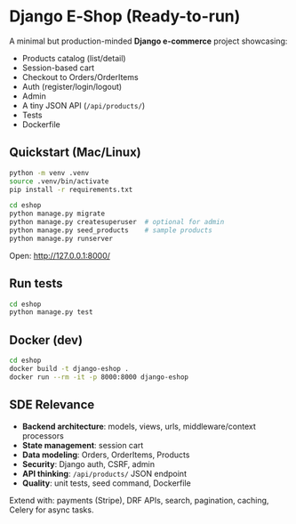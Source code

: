 # Django E‑Shop (Ready-to-run)

A minimal but production-minded **Django e-commerce** project showcasing:
- Products catalog (list/detail)
- Session-based cart
- Checkout to Orders/OrderItems
- Auth (register/login/logout)
- Admin
- A tiny JSON API (`/api/products/`)
- Tests
- Dockerfile

## Quickstart (Mac/Linux)

```bash
python -m venv .venv
source .venv/bin/activate
pip install -r requirements.txt

cd eshop
python manage.py migrate
python manage.py createsuperuser  # optional for admin
python manage.py seed_products    # sample products
python manage.py runserver
```

Open: http://127.0.0.1:8000/

## Run tests
```bash
cd eshop
python manage.py test
```

## Docker (dev)
```bash
cd eshop
docker build -t django-eshop .
docker run --rm -it -p 8000:8000 django-eshop
```

## SDE Relevance

- **Backend architecture**: models, views, urls, middleware/context processors
- **State management**: session cart
- **Data modeling**: Orders, OrderItems, Products
- **Security**: Django auth, CSRF, admin
- **API thinking**: `/api/products/` JSON endpoint
- **Quality**: unit tests, seed command, Dockerfile

Extend with: payments (Stripe), DRF APIs, search, pagination, caching, Celery for async tasks.
